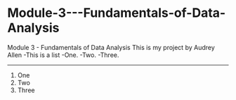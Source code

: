 # Module-3---Fundamentals-of-Data-Analysis
Module 3 - Fundamentals of Data Analysis
This is my project by Audrey Allen
-This is a list
-One.
-Two.
-Three.

***
1. One
2. Two 
3. Three
